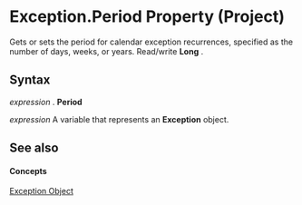 
# Exception.Period Property (Project)

Gets or sets the period for calendar exception recurrences, specified as the number of days, weeks, or years. Read/write  **Long** .


## Syntax

 _expression_ . **Period**

 _expression_ A variable that represents an **Exception** object.


## See also


#### Concepts


[Exception Object](105372cd-2e8b-0fd0-f565-0a75c907a40a.md)
